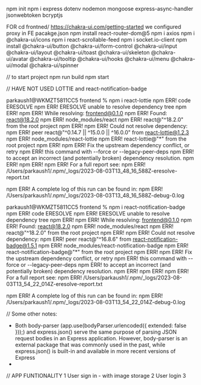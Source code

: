 npm init
npm i express dotenv nodemon mongoose express-async-handler jsonwebtoken bcryptjs


FOR cd frontned/
https://chakra-ui.com/getting-started
we configured proxy in FE pacakge.json
npm install react-router-dom@5
npm i axios
npm i @chakra-ui/icons
npm i react-scrollable-feed
npm i socket.io-client
npm install @chakra-ui/button @chakra-ui/form-control @chakra-ui/input @chakra-ui/layout @chakra-ui/toast @chakra-ui/skeleton @chakra-ui/avatar @chakra-ui/tooltip @chakra-ui/hooks @chakra-ui/menu @chakra-ui/modal @chakra-ui/spinner


// to start project
npm run build
npm start


// HAVE NOT USED LOTTIE and react-notification-badge


parkaush1@WKMZT5811CC5 frontend % npm i react-lottie
npm ERR! code ERESOLVE
npm ERR! ERESOLVE unable to resolve dependency tree
npm ERR!
npm ERR! While resolving: frontend@0.1.0
npm ERR! Found: react@18.2.0
npm ERR! node_modules/react
npm ERR!   react@"^18.2.0" from the root project
npm ERR!
npm ERR! Could not resolve dependency:
npm ERR! peer react@"^0.14.7 || ^15.0.0 || ^16.0.0" from react-lottie@1.2.3
npm ERR! node_modules/react-lottie
npm ERR!   react-lottie@"*" from the root project
npm ERR!
npm ERR! Fix the upstream dependency conflict, or retry
npm ERR! this command with --force or --legacy-peer-deps
npm ERR! to accept an incorrect (and potentially broken) dependency resolution.
npm ERR!
npm ERR!
npm ERR! For a full report see:
npm ERR! /Users/parkaush1/.npm/_logs/2023-08-03T13_48_16_588Z-eresolve-report.txt

npm ERR! A complete log of this run can be found in:
npm ERR!     /Users/parkaush1/.npm/_logs/2023-08-03T13_48_16_588Z-debug-0.log


parkaush1@WKMZT5811CC5 frontend % npm i react-notification-badge
npm ERR! code ERESOLVE
npm ERR! ERESOLVE unable to resolve dependency tree
npm ERR!
npm ERR! While resolving: frontend@0.1.0
npm ERR! Found: react@18.2.0
npm ERR! node_modules/react
npm ERR!   react@"^18.2.0" from the root project
npm ERR!
npm ERR! Could not resolve dependency:
npm ERR! peer react@"^16.8.6" from react-notification-badge@1.5.1
npm ERR! node_modules/react-notification-badge
npm ERR!   react-notification-badge@"*" from the root project
npm ERR!
npm ERR! Fix the upstream dependency conflict, or retry
npm ERR! this command with --force or --legacy-peer-deps
npm ERR! to accept an incorrect (and potentially broken) dependency resolution.
npm ERR!
npm ERR!
npm ERR! For a full report see:
npm ERR! /Users/parkaush1/.npm/_logs/2023-08-03T13_54_22_014Z-eresolve-report.txt

npm ERR! A complete log of this run can be found in:
npm ERR!     /Users/parkaush1/.npm/_logs/2023-08-03T13_54_22_014Z-debug-0.log


// Some other notes:

- Both body-parser (app.use(bodyParser.urlencoded({ extended: false }));) and express.json() serve the same purpose of parsing JSON request bodies in an Express application. However, body-parser is an external package that was commonly used in the past, while express.json() is built-in and available in more recent versions of Express
-



// APP FUNTIONALITY
1 User sign in - with image storage
2 User login
3
